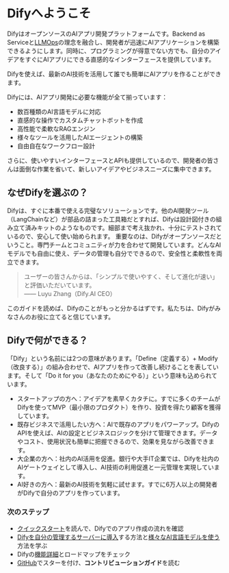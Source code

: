 # Difyへようこそ
DifyはオープンソースのAIアプリ開発プラットフォームです。Backend as Serviceと[LLMOps](learn-more/extended-reading/what-is-llmops.md)の理念を融合し、開発者が迅速にAIアプリケーションを構築できるようにします。同時に、プログラミングが得意でない方でも、自分のアイデアをすぐにAIアプリにできる直感的なインターフェースを提供しています。

Difyを使えば、最新のAI技術を活用して誰でも簡単にAIアプリを作ることができます。

Difyには、AIアプリ開発に必要な機能が全て揃っています：

- 数百種類のAI言語モデルに対応
- 直感的な操作でカスタムチャットボットを作成
- 高性能で柔軟なRAGエンジン
- 様々なツールを活用したAIエージェントの構築
- 自由自在なワークフロー設計

さらに、使いやすいインターフェースとAPIも提供しているので、開発者の皆さんは面倒な作業を省いて、新しいアイデアやビジネスニーズに集中できます。

## なぜDifyを選ぶの？

Difyは、すぐに本番で使える完璧なソリューションです。他のAI開発ツール（LangChainなど）が部品の詰まった工具箱だとすれば、Difyは設計図付きの組み立て済みキットのようなものです。細部まで考え抜かれ、十分にテストされているので、安心して使い始められます。
重要なのは、Difyがオープンソースだということ。専門チームとコミュニティが力を合わせて開発しています。どんなAIモデルでも自由に使え、データの管理も自分でできるので、安全性と柔軟性を両立できます。

> ユーザーの皆さんからは、「シンプルで使いやすく、そして進化が速い」と評価いただいています。\
> —— Luyu Zhang（Dify.AI CEO）

このガイドを読めば、Difyのことがもっと分かるはずです。私たちは、Difyがみなさんのお役に立てると信じています。

## Difyで何ができる？

「Dify」という名前には2つの意味があります。「Define（定義する）+ Modify（改良する）」の組み合わせで、AIアプリを作って改善し続けることを表しています。そして「Do it for you（あなたのためにやる）」という意味も込められています。

- スタートアップの方へ：アイデアを素早くカタチに。すでに多くのチームがDifyを使ってMVP（最小限のプロダクト）を作り、投資を得たり顧客を獲得しています。
- 既存ビジネスで活用したい方へ：AIで既存のアプリをパワーアップ。DifyのAPIを使えば、AIの設定とビジネスロジックを分けて管理できます。データやコスト、使用状況も簡単に把握できるので、効果を見ながら改善できます。
- 大企業の方へ：社内のAI活用を促進。銀行や大手IT企業では、Difyを社内のAIゲートウェイとして導入し、AI技術の利用促進と一元管理を実現しています。
- AI好きの方へ：最新のAI技術を気軽に試せます。すでに6万人以上の開発者がDifyで自分のアプリを作っています。

### 次のステップ

* [クイックスタート](guides/application-orchestrate/creating-an-application.md)を読んで、Difyでのアプリ作成の流れを確認
* [Difyを自分の管理するサーバーに導入](getting-started/install-self-hosted/)する方法と[様々なAI言語モデルを使う](guides/model-configuration/)方法を学ぶ
* Difyの[機能詳細](getting-started/readme/features-and-specifications.md)とロードマップをチェック
* [GitHub](https://github.com/langgenius/dify)でスターを付け、**コントリビューションガイド**を読む
